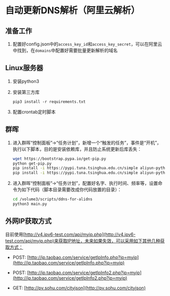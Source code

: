 # 自动更新DNS解析（阿里云解析）

## 准备工作

1. 配置好config.json中的`access_key_id`和`access_key_secret`，可以在阿里云中找到，在`domains`中配置好需要批量更新解析的域名

## Linux服务器

1. 安装python3
2. 安装第三方库

    ```
    pip3 install -r requirements.txt
    ```

3. 配置crontab定时脚本

## 群晖

1. 进入群晖“控制面板”->“任务计划”，新增一个“触发的任务”，事件是“开机”，执行以下脚本，目的是安装依赖库，并且防止系统更新后库丢失：

    ```bash
    wget https://bootstrap.pypa.io/get-pip.py
    python get-pip.py
    pip install -i https://pypi.tuna.tsinghua.edu.cn/simple aliyun-python-sdk-core
    pip install -i https://pypi.tuna.tsinghua.edu.cn/simple aliyun-python-sdk-alidns
    ```

2. 进入群晖“控制面板”->“任务计划”，配置好名字、执行时间、频率等，设置命令为如下代码（脚本目录需要改成你代码放置的目录）：

    ```bash
    cd /volume3/scripts/ddns-for-alidns
    python3 main.py
    ```



## 外网IP获取方式

目前使用[http://v4.ipv6-test.com/api/myip.php](http://v4.ipv6-test.com/api/myip.php)来获取IP地址，未来如果失效，可以采用如下其他几种获取方式：

* POST: [http://ip.taobao.com/service/getIpInfo.php?ip=myip](http://ip.taobao.com/service/getIpInfo.php?ip=myip)

* POST: [http://ip.taobao.com/service/getIpInfo2.php?ip=myip](http://ip.taobao.com/service/getIpInfo2.php?ip=myip)

* GET: [http://pv.sohu.com/cityjson](http://pv.sohu.com/cityjson)
